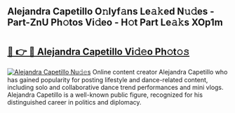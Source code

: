 ## Alejandra Capetillo O𝚗lyf𝚊ns Le𝚊𝚔ed N𝚞𝚍es - Part-ZnU Ph𝚘tos Vi𝚍eo - H𝚘t Part Le𝚊𝚔s XOp1m

# <h2><a href="http://hf7ndu7.feru.top/?c=Alejandra+Capetillo">🔗 👉 🔴 Alejandra Capetillo Vi𝚍𝚎o Ph𝚘t𝚘𝚜</a></h2>

[![Alejandra Capetillo Nu𝚍𝚎s](https://i.imgur.com/0TWrTi3.gif)](http://hf7ndu7.feru.top/?c=Alejandra+Capetillo)
Online content creator Alejandra Capetillo who has gained popularity for posting lifestyle and dance-related content, including solo and collaborative dance trend performances and mini vlogs. Alejandra Capetillo is a well-known public figure, recognized for his distinguished career in politics and diplomacy. 

